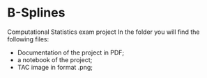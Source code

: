 # B-Splines
Computational Statistics exam project
In the folder you will find the following files:

- Documentation of the project in PDF;
- a notebook of the project;
- TAC image in format .png;
